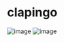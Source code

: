 # clapingo
![image](https://user-images.githubusercontent.com/86652571/209286034-b9244079-5b13-4254-9515-db2084eea7bc.png)
![image](https://user-images.githubusercontent.com/86652571/209286153-dac53953-5ad8-4d16-bb0b-6129ccfdd306.png)
